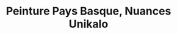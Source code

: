 ---
title: "Peinture Pays Basque, Nuances Unikalo"
url: /anglet/peinture-pays-basque-nuances-unikalo/
shop: peinture
---